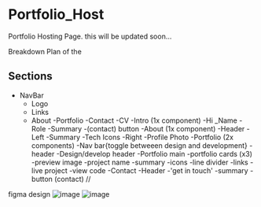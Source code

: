 # Portfolio_Host
Portfolio Hosting Page. this will be updated soon...


Breakdown Plan of the 

## Sections
- NavBar
    - Logo
    - Links
    - About
-Portfolio
  -Contact
   -CV
-Intro (1x component)
    -Hi
    _Name
    -Role
    -Summary
    -(contact) button
-About (1x component)
    -Header
    -Left
    -Summary
    -Tech Icons
    -Right
    -Profile Photo
-Portfolio (2x components)
    -Nav bar{toggle betweeen design and development}
    -header
    -Design/develop header
    -Portfolio main
    -portfolio cards (x3)
    -preview image
    -project name
    -summary
    -icons
    -line divider
    -links
    -live project
    -view code
-Contact
    -Header
    -'get in touch'
    -summary
    -button (contact)
    //

figma design
![image](https://user-images.githubusercontent.com/90926637/178107778-77b2c747-6189-4e21-a688-5e08c2cd7ab2.png) ![image](https://user-images.githubusercontent.com/90926637/178107895-291da1c6-8bf3-41fb-b166-8d5710c0e776.png)


